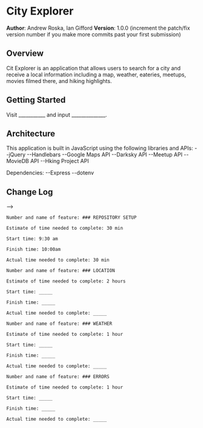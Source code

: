 # City Explorer

**Author**: Andrew Roska, Ian Gifford
**Version**: 1.0.0 (increment the patch/fix version number if you make more commits past your first submission)

## Overview
Cit Explorer is an application that allows users to search for a city and receive a local information including a map, weather, eateries, meetups, movies filmed there, and hiking highlights.

## Getting Started
Visit ___________ and input ______________.

## Architecture
This application is built in JavaScript using the following libraries and APIs:
--jQuery
--Handlebars
--Google Maps API
--Darksky API
--Meetup API
--MovieDB API
--Hking Project API

Dependencies:
--Express
--dotenv

## Change Log
<!-- Use this area to document the iterative changes made to your application as each feature is successfully implemented. Use time stamps. Here's an examples:

01-01-2001 4:59pm - Application now has a fully-functional express server, with a GET route for the location resource.

## Credits and Collaborations
<!-- Give credit (and a link) to other people or resources that helped you build this application. -->
-->

```
Number and name of feature: ### REPOSITORY SETUP

Estimate of time needed to complete: 30 min

Start time: 9:30 am

Finish time: 10:00am

Actual time needed to complete: 30 min
```

```
Number and name of feature: ### LOCATION

Estimate of time needed to complete: 2 hours

Start time: _____

Finish time: _____

Actual time needed to complete: _____
```

```
Number and name of feature: ### WEATHER

Estimate of time needed to complete: 1 hour

Start time: _____

Finish time: _____

Actual time needed to complete: _____
```

```
Number and name of feature: ### ERRORS

Estimate of time needed to complete: 1 hour

Start time: _____

Finish time: _____

Actual time needed to complete: _____
```

